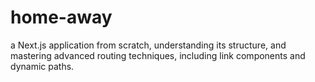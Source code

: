 # home-away
a Next.js application from scratch, understanding its structure, and mastering advanced routing techniques, including link components and dynamic paths.
